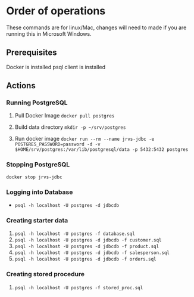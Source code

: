 # Order of operations
These commands are for linux/Mac, changes will need to made if you are running this in Microsoft Windows.

## Prerequisites
Docker is installed
psql client is installed

## Actions

### Running PostgreSQL
1. Pull Docker Image
`docker pull postgres`

2. Build data directory
`mkdir -p ~/srv/postgres`

3. Run docker image
`docker run --rm --name jrvs-jdbc -e POSTGRES_PASSWORD=password -d -v $HOME/srv/postgres:/var/lib/postgresql/data -p 5432:5432 postgres`

### Stopping PostgreSQL
`docker stop jrvs-jdbc`

### Logging into Database
* `psql -h localhost -U postgres -d jdbcdb`

### Creating starter data
1. `psql -h localhost -U postgres -f database.sql`
2. `psql -h localhost -U postgres -d jdbcdb -f customer.sql`
3. `psql -h localhost -U postgres -d jdbcdb -f product.sql`
4. `psql -h localhost -U postgres -d jdbcdb -f salesperson.sql`
5. `psql -h localhost -U postgres -d jdbcdb -f orders.sql`


### Creating stored procedure
1. `psql -h localhost -U postgres -f stored_proc.sql`
